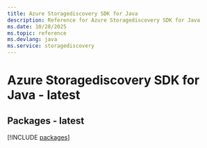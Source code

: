 ```yaml
---
title: Azure Storagediscovery SDK for Java
description: Reference for Azure Storagediscovery SDK for Java
ms.date: 10/28/2025
ms.topic: reference
ms.devlang: java
ms.service: storagediscovery
---
```

# Azure Storagediscovery SDK for Java - latest
## Packages - latest
[!INCLUDE [packages](storagediscovery-index.md)]